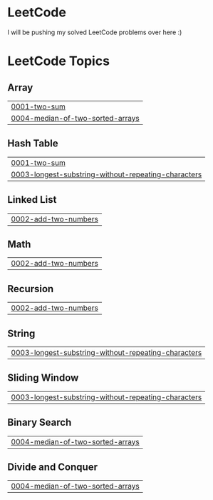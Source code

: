 # LeetCode
I will be pushing my solved LeetCode problems over here :)

<!---LeetCode Topics Start-->
# LeetCode Topics
## Array
|  |
| ------- |
| [0001-two-sum](https://github.com/luffy-2606/LeetCode/tree/master/0001-two-sum) |
| [0004-median-of-two-sorted-arrays](https://github.com/luffy-2606/LeetCode/tree/master/0004-median-of-two-sorted-arrays) |
## Hash Table
|  |
| ------- |
| [0001-two-sum](https://github.com/luffy-2606/LeetCode/tree/master/0001-two-sum) |
| [0003-longest-substring-without-repeating-characters](https://github.com/luffy-2606/LeetCode/tree/master/0003-longest-substring-without-repeating-characters) |
## Linked List
|  |
| ------- |
| [0002-add-two-numbers](https://github.com/luffy-2606/LeetCode/tree/master/0002-add-two-numbers) |
## Math
|  |
| ------- |
| [0002-add-two-numbers](https://github.com/luffy-2606/LeetCode/tree/master/0002-add-two-numbers) |
## Recursion
|  |
| ------- |
| [0002-add-two-numbers](https://github.com/luffy-2606/LeetCode/tree/master/0002-add-two-numbers) |
## String
|  |
| ------- |
| [0003-longest-substring-without-repeating-characters](https://github.com/luffy-2606/LeetCode/tree/master/0003-longest-substring-without-repeating-characters) |
## Sliding Window
|  |
| ------- |
| [0003-longest-substring-without-repeating-characters](https://github.com/luffy-2606/LeetCode/tree/master/0003-longest-substring-without-repeating-characters) |
## Binary Search
|  |
| ------- |
| [0004-median-of-two-sorted-arrays](https://github.com/luffy-2606/LeetCode/tree/master/0004-median-of-two-sorted-arrays) |
## Divide and Conquer
|  |
| ------- |
| [0004-median-of-two-sorted-arrays](https://github.com/luffy-2606/LeetCode/tree/master/0004-median-of-two-sorted-arrays) |
<!---LeetCode Topics End-->